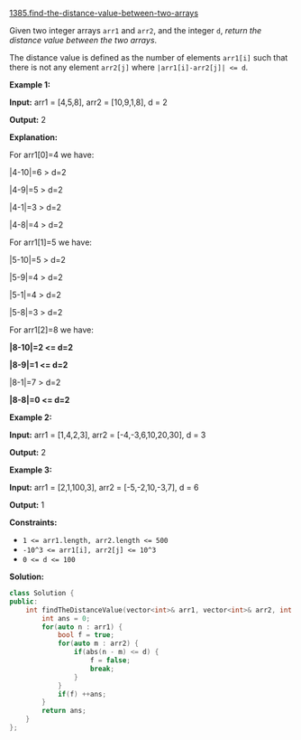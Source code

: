 [1385.find-the-distance-value-between-two-arrays](https://leetcode.com/problems/find-the-distance-value-between-two-arrays/)  

Given two integer arrays `arr1` and `arr2`, and the integer `d`, _return the distance value between the two arrays_.

The distance value is defined as the number of elements `arr1[i]` such that there is not any element `arr2[j]` where `|arr1[i]-arr2[j]| <= d`.

**Example 1:**

  
**Input:** arr1 = \[4,5,8\], arr2 = \[10,9,1,8\], d = 2
  
**Output:** 2
  
**Explanation:** 
  
For arr1\[0\]=4 we have: 
  
|4-10|=6 > d=2 
  
|4-9|=5 > d=2 
  
|4-1|=3 > d=2 
  
|4-8|=4 > d=2 
  
For arr1\[1\]=5 we have: 
  
|5-10|=5 > d=2 
  
|5-9|=4 > d=2 
  
|5-1|=4 > d=2 
  
|5-8|=3 > d=2
  
For arr1\[2\]=8 we have:
  
**|8-10|=2 <= d=2**
  
**|8-9|=1 <= d=2**
  
|8-1|=7 > d=2
  
**|8-8|=0 <= d=2**
  

**Example 2:**

  
**Input:** arr1 = \[1,4,2,3\], arr2 = \[-4,-3,6,10,20,30\], d = 3
  
**Output:** 2
  

**Example 3:**

  
**Input:** arr1 = \[2,1,100,3\], arr2 = \[-5,-2,10,-3,7\], d = 6
  
**Output:** 1
  

**Constraints:**

*   `1 <= arr1.length, arr2.length <= 500`
*   `-10^3 <= arr1[i], arr2[j] <= 10^3`
*   `0 <= d <= 100`  



**Solution:**  

```cpp
class Solution {
public:
    int findTheDistanceValue(vector<int>& arr1, vector<int>& arr2, int d) {
        int ans = 0;
        for(auto n : arr1) {
            bool f = true;
            for(auto m : arr2) {
                if(abs(n - m) <= d) {
                    f = false;
                    break;
                }
            }
            if(f) ++ans;
        }
        return ans;
    }
};
```
      